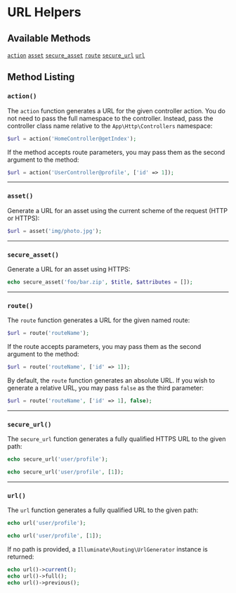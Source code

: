 # URL Helpers

<a name="available-methods"></a>
## Available Methods

<div class="collection-method-list" markdown="1">

[`action`](#method-action)
[`asset`](#method-asset)
[`secure_asset`](#method-secure-asset)
[`route`](#method-route)
[`secure_url`](#method-secure-url)
[`url`](#method-url)

</div>

<a name="method-listing"></a>
## Method Listing

<a name="method-action"></a>
### `action()`

The `action` function generates a URL for the given controller action. You do not need to pass the full namespace to the controller. Instead, pass the controller class name relative to the `App\Http\Controllers` namespace:

```php
$url = action('HomeController@getIndex');
```

If the method accepts route parameters, you may pass them as the second argument to the method:

```php
$url = action('UserController@profile', ['id' => 1]);
```

---

<a name="method-asset"></a>
### `asset()`

Generate a URL for an asset using the current scheme of the request (HTTP or HTTPS):

```php
$url = asset('img/photo.jpg');
```

---

<a name="method-secure-asset"></a>
### `secure_asset()`

Generate a URL for an asset using HTTPS:

```php
echo secure_asset('foo/bar.zip', $title, $attributes = []);
```

---

<a name="method-route"></a>
### `route()`

The `route` function generates a URL for the given named route:

```php
$url = route('routeName');
```

If the route accepts parameters, you may pass them as the second argument to the method:

```php
$url = route('routeName', ['id' => 1]);
```

By default, the `route` function generates an absolute URL. If you wish to generate a relative URL, you may pass `false` as the third parameter:

```php
$url = route('routeName', ['id' => 1], false);
```

---

<a name="method-secure-url"></a>
### `secure_url()`

The `secure_url` function generates a fully qualified HTTPS URL to the given path:

```php
echo secure_url('user/profile');

echo secure_url('user/profile', [1]);
```

---

<a name="method-url"></a>
### `url()`

The `url` function generates a fully qualified URL to the given path:

```php
echo url('user/profile');

echo url('user/profile', [1]);
```

If no path is provided, a `Illuminate\Routing\UrlGenerator` instance is returned:

```php
echo url()->current();
echo url()->full();
echo url()->previous();
```
